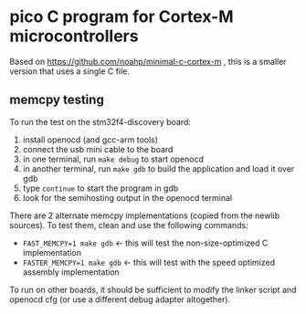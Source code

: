 # pico C program for Cortex-M microcontrollers

Based on https://github.com/noahp/minimal-c-cortex-m , this is a smaller version
that uses a single C file.

## memcpy testing

To run the test on the stm32f4-discovery board:

1. install openocd (and gcc-arm tools)
2. connect the usb mini cable to the board
3. in one terminal, run `make debug` to start openocd
4. in another terminal, run `make gdb` to build the application and load it over
   gdb
5. type `continue` to start the program in gdb
6. look for the semihosting output in the openocd terminal

There are 2 alternate memcpy implementations (copied from the newlib sources).
To test them, clean and use the following commands:

- `FAST_MEMCPY=1 make gdb` <- this will test the non-size-optimized C
  implementation
- `FASTER_MEMCPY=1 make gdb` <- this will test with the speed optimized assembly
  implementation

To run on other boards, it should be sufficient to modify the linker script and
openocd cfg (or use a different debug adapter altogether).
